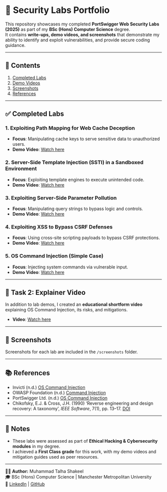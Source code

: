# 🔐 Security Labs Portfolio

This repository showcases my completed **PortSwigger Web Security Labs (2025)** as part of my **BSc (Hons) Computer Science** degree.  
It contains **write-ups, demo videos, and screenshots** that demonstrate my ability to identify and exploit vulnerabilities, and provide secure coding guidance.

---

## 📂 Contents
1. [Completed Labs](#completed-labs)  
2. [Demo Videos](#demo-videos)  
3. [Screenshots](#screenshots)  
4. [References](#references)  

---

## ✅ Completed Labs

### 1. Exploiting Path Mapping for Web Cache Deception
- **Focus**: Manipulating cache keys to serve sensitive data to unauthorized users.  
- **Demo Video**: [Watch here](https://mmutube.mmu.ac.uk/media/t/1_nd8roa2f)  

### 2. Server-Side Template Injection (SSTI) in a Sandboxed Environment
- **Focus**: Exploiting template engines to execute unintended code.  
- **Demo Video**: [Watch here](https://mmutube.mmu.ac.uk/media/t/1_a9ekctci)  

### 3. Exploiting Server-Side Parameter Pollution
- **Focus**: Manipulating query strings to bypass logic and controls.  
- **Demo Video**: [Watch here](https://mmutube.mmu.ac.uk/media/t/1_m35oxaw0)  

### 4. Exploiting XSS to Bypass CSRF Defenses
- **Focus**: Using cross-site scripting payloads to bypass CSRF protections.  
- **Demo Video**: [Watch here](https://mmutube.mmu.ac.uk/media/t/1_3jtscam4)  

### 5. OS Command Injection (Simple Case)
- **Focus**: Injecting system commands via vulnerable input.  
- **Demo Video**: [Watch here](https://mmutube.mmu.ac.uk/media/t/1_2qm5dkaf)  

---

## 🎥 Task 2: Explainer Video
In addition to lab demos, I created an **educational shortform video** explaining OS Command Injection, its risks, and mitigations.  

- **Video**: [Watch here](https://mmutube.mmu.ac.uk/media/t/1_bfg1naaq)  

---

## 📸 Screenshots
Screenshots for each lab are included in the `/screenshots` folder.  

---

## 📚 References
- Invicti (n.d.) [OS Command Injection](https://www.invicti.com/learn/os-command-injection/)  
- OWASP Foundation (n.d.) [Command Injection](https://owasp.org/www-community/attacks/Command_Injection)  
- PortSwigger Ltd. (n.d.) [OS Command Injection](https://portswigger.net/web-security/os-command-injection)  
- Chikofsky, E.J. & Cross, J.H. (1990) ‘Reverse engineering and design recovery: A taxonomy’, *IEEE Software*, 7(1), pp. 13–17. [DOI](https://doi.org/10.1109/52.43044)  

---

## 📌 Notes
- These labs were assessed as part of **Ethical Hacking & Cybersecurity modules** in my degree.  
- I achieved a **First Class grade** for this work, with my demo videos and mitigation guides used as peer resources.  

---

👨‍💻 **Author:** Muhammad Talha Shakeel  
🎓 BSc (Hons) Computer Science | Manchester Metropolitan University  
🔗 [LinkedIn](https://www.linkedin.com/in/talha-shakeel1/) | [GitHub](https://github.com/talha-1s)  
